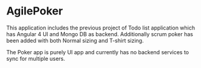 # AgilePoker

This application includes the previous project of Todo list application which has Angular 4 UI and Mongo DB as backend.
Additionally scrum poker has been added with both Normal sizing and T-shirt sizing.

The Poker app is purely UI app and currently has no backend services to sync for multiple users.